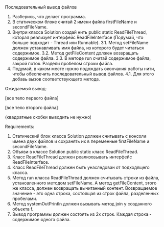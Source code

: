Последовательный вывод файлов
1. Разберись, что делает программа.
2. В статическом блоке считай 2 имени файла firstFileName и secondFileName.
3. Внутри класса Solution создай нить public static ReadFileThread, которая реализует
интерфейс ReadFileInterface (Подумай, что больше подходит - Thread или Runnable).
3.1. Метод setFileName должен устанавливать имя файла, из которого будет читаться содержимое.
3.2. Метод getFileContent должен возвращать содержимое файла.
3.3. В методе run считай содержимое файла, закрой поток. Раздели пробелом строки файла.
4. Подумай, в каком месте нужно подождать окончания работы нити, чтобы обеспечить последовательный вывод файлов.
4.1. Для этого добавь вызов соответствующего метода.

Ожидаемый вывод:

[все тело первого файла]

[все тело второго файла]

(квадратные скобки выводить не нужно)

Requirements:
1. Статический блок класса Solution должен считывать с консоли имена двух файлов и сохранять их в переменные firstFileName и secondFileName.
2. Объяви в классе Solution public static класс ReadFileThread.
3. Класс ReadFileThread должен реализовывать интерфейс ReadFileInterface.
4. Класс ReadFileThread должен быть унаследован от подходящего класса.
5. Метод run класса ReadFileThread должен считывать строки из файла, установленного методом setFileName. А метод getFileContent, этого же класса, должен возвращать вычитанный контент. Возвращаемое значение - это одна строка, состоящая из строк файла, разделенных пробелами.
6. Метод systemOutPrintln должен вызывать метод join у созданного объекта f.
7. Вывод программы должен состоять из 2х строк. Каждая строка - содержимое одного файла.
